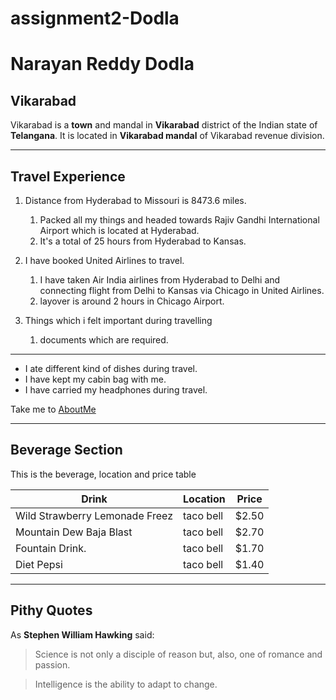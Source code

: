 # assignment2-Dodla
# Narayan Reddy Dodla
## Vikarabad
 Vikarabad is a **town** and mandal in **Vikarabad** district of the Indian state of **Telangana**. It is located in **Vikarabad mandal** of Vikarabad revenue division.

 *****
 ## Travel Experience
 1. Distance from Hyderabad to Missouri is 8473.6 miles.
    1. Packed all my things and headed towards Rajiv Gandhi International Airport which is located at Hyderabad.
    2. It's a total of 25 hours from Hyderabad to Kansas.

2. I have booked United Airlines to travel.
    1. I have taken Air India airlines from Hyderabad to Delhi and connecting flight from Delhi to Kansas via Chicago in United Airlines.
    2. layover is around 2 hours in Chicago Airport.
3. Things which i felt important during travelling
    1. documents which are required.

*****   
* I ate different kind of dishes during travel.
* I have kept my cabin bag with me.
* I have carried my headphones during travel.

Take me to [AboutMe](AboutMe.md)

---
## Beverage Section
This is the beverage, location and price table

| Drink		                     | Location	    | Price    |
| -------------                  | -------------| -------- |
| Wild Strawberry Lemonade Freez | taco bell	| $2.50    |
| Mountain Dew Baja Blast	     | taco bell	| $2.70    |
| Fountain Drink.	             | taco bell    | $1.70    |
| Diet Pepsi	                 | taco bell	| $1.40    |

---
## Pithy Quotes

As **Stephen William Hawking** said:

>Science is not only a disciple of reason but, also, one of romance and passion.

>Intelligence is the ability to adapt to change.
